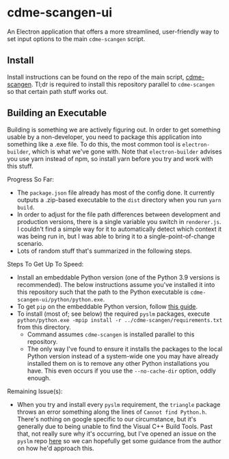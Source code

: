 # cdme-scangen-ui
An Electron application that offers a more streamlined, user-friendly way to set input options to the main `cdme-scangen` script.

## Install
Install instructions can be found on the repo of the main script, [cdme-scangen](https://github.com/osu-cdme/cdme-scangen). Tl;dr is required to install this repository parallel to `cdme-scangen` so that certain path stuff works out.

## Building an Executable
Building is something we are actively figuring out. In order to get something usable by a non-developer, you need to package this application into something like a .exe file. To do this, the most common tool is `electron-builder`, which is what we've gone with. Note that `electron-builder` advises you use yarn instead of npm, so install yarn before you try and work with this stuff.

Progress So Far:
- The `package.json` file already has most of the config done. It currently outputs a .zip-based executable to the `dist` directory when you run `yarn build`. 
- In order to adjust for the file path differences between development and production versions, there is a single variable you switch in `renderer.js`. I couldn't find a simple way for it to automatically detect which context it was being run in, but I was able to bring it to a single-point-of-change scenario.
- Lots of random stuff that's summarized in the following steps.

Steps To Get Up To Speed:
- Install an embeddable Python version (one of the Python 3.9 versions is recommended). The below instructions assume you've installed it into this repository such that the path to the Python executable is `cdme-scangen-ui/python/python.exe`.
- To get `pip` on the embeddable Python version, follow [this guide](https://www.christhoung.com/2018/07/15/embedded-python-windows/). 
- To install (most of; see below) the required `pyslm` packages, execute `python/python.exe -mpip install -r ../cdme-scangen/requirements.txt` from this directory.
  - Command assumes `cdme-scangen` is installed parallel to this repository.
  - The only way I've found to ensure it installs the packages to the local Python version instead of a system-wide one you may have already installed them on is to remove any other Python installations you have. This even occurs if you use the `--no-cache-dir` option, oddly enough.

Remaining Issue(s):
- When you try and install every `pyslm` requirement, the `triangle` package throws an error something along the lines of `Cannot find Python.h`. There's nothing on google specific to our circumstance, but it's generally due to being unable to find the Visual C++ Build Tools. Past that, not really sure why it's occurring, but I've opened an issue on the `pyslm` repo [here](https://github.com/drlukeparry/pyslm/issues/11) so we can hopefully get some guidance from the author on how he'd approach this.
